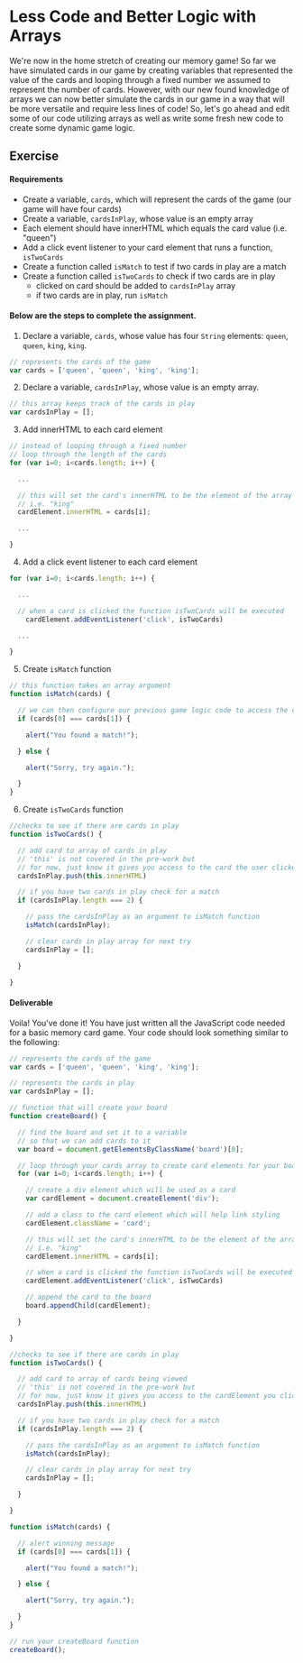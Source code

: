 # Less Code and Better Logic with Arrays

We're now in the home stretch of creating our memory game! So far we have simulated cards in our game by creating variables that represented the value of the cards and looping through a fixed number we assumed to represent the number of cards. However, with our new found knowledge of arrays we can now better simulate the cards in our game in a way that will be more versatile and require less lines of code! So, let's go ahead and edit some of our code utilizing arrays as well as write some fresh new code to create some dynamic game logic.

## Exercise

#### Requirements

- Create a variable, `cards`, which will represent the cards of the game (our game will have four cards)
- Create a variable, `cardsInPlay`, whose value is an empty array
- Each element should have innerHTML which equals the card value (i.e. "queen")
- Add a click event listener to your card element that runs a function, `isTwoCards`
- Create a function called `isMatch` to test if two cards in play are a match
- Create a function called `isTwoCards` to check if two cards are in play
  - clicked on card should be added to `cardsInPlay` array
  - if two cards are in play, run `isMatch`

#### Below are the steps to complete the assignment.

1) Declare a variable, `cards`, whose value has four `String` elements: `queen`, `queen`, `king`, `king`.

```js
// represents the cards of the game
var cards = ['queen', 'queen', 'king', 'king'];
 ```

2) Declare a variable, `cardsInPlay`, whose value is an empty array.

```js
// this array keeps track of the cards in play
var cardsInPlay = [];
```

3) Add innerHTML to each card element

```js
// instead of looping through a fixed number
// loop through the length of the cards
for (var i=0; i<cards.length; i++) {

  ...

  // this will set the card's innerHTML to be the element of the array
  // i.e. "king"
  cardElement.innerHTML = cards[i];

  ...

}
```

4) Add a click event listener to each card element

```js
for (var i=0; i<cards.length; i++) {

  ...

  // when a card is clicked the function isTwoCards will be executed
    cardElement.addEventListener('click', isTwoCards)

  ...

}

```

5) Create `isMatch` function

```js
// this function takes an array argument
function isMatch(cards) {

  // we can then configure our previous game logic code to access the cards
  if (cards[0] === cards[1]) {

    alert("You found a match!");

  } else {

    alert("Sorry, try again.");

  }
}
```

6) Create `isTwoCards` function

```js
//checks to see if there are cards in play
function isTwoCards() {

  // add card to array of cards in play
  // 'this' is not covered in the pre-work but
  // for now, just know it gives you access to the card the user clicked on
  cardsInPlay.push(this.innerHTML)

  // if you have two cards in play check for a match
  if (cardsInPlay.length === 2) {

    // pass the cardsInPlay as an argument to isMatch function
    isMatch(cardsInPlay);

    // clear cards in play array for next try
    cardsInPlay = [];

  }

}
```

#### Deliverable

Voila! You've done it! You have just written all the JavaScript code needed for a basic memory card game. Your code should look something similar to the following:

```js
// represents the cards of the game
var cards = ['queen', 'queen', 'king', 'king'];

// represents the cards in play
var cardsInPlay = [];

// function that will create your board
function createBoard() {

  // find the board and set it to a variable
  // so that we can add cards to it
  var board = document.getElementsByClassName('board')[0];

  // loop through your cards array to create card elements for your board
  for (var i=0; i<cards.length; i++) {

    // create a div element which will be used as a card
    var cardElement = document.createElement('div');

    // add a class to the card element which will help link styling
    cardElement.className = 'card';

    // this will set the card's innerHTML to be the element of the array
    // i.e. "king"
    cardElement.innerHTML = cards[i];

    // when a card is clicked the function isTwoCards will be executed
    cardElement.addEventListener('click', isTwoCards)

    // append the card to the board
    board.appendChild(cardElement);

  }

}

//checks to see if there are cards in play
function isTwoCards() {

  // add card to array of cards being viewed
  // 'this' is not covered in the pre-work but
  // for now, just know it gives you access to the cardElement you click on
  cardsInPlay.push(this.innerHTML)

  // if you have two cards in play check for a match
  if (cardsInPlay.length === 2) {

    // pass the cardsInPlay as an argument to isMatch function
    isMatch(cardsInPlay);

    // clear cards in play array for next try
    cardsInPlay = [];

  }

}

function isMatch(cards) {

  // alert winning message
  if (cards[0] === cards[1]) {

    alert("You found a match!");

  } else {

    alert("Sorry, try again.");

  }
}

// run your createBoard function
createBoard();

```

